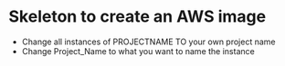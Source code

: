 # Skeleton to create an AWS image

* Change all instances of PROJECTNAME TO your own project name
* Change Project_Name to what you want to name the instance